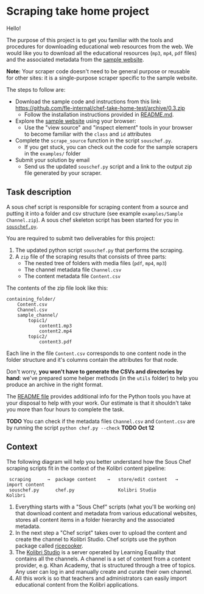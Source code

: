 Scraping take home project
==========================

Hello!

The purpose of this project is to get you familiar with the tools and procedures
for downloading educational web resources from the web. We would like you to
download all the educational resources (`mp3`, `mp4`, `pdf` files) and the associated
metadata from the [sample website](http://chef-take-home-test.learningequality.org/).

**Note:** Your scraper code doesn't need to be general purpose or reusable for
other sites: it is a single-purpose scraper specific to the sample website.

The steps to follow are:
  - Download the sample code and instructions from this link:
    https://github.com/fle-internal/chef-take-home-test/archive/0.3.zip
    - Follow the installation instructions provided in [README.md](./README.md).
  - Explore the [sample website](http://chef-take-home-test.learningequality.org/)
    using your browser:
    - Use the "view source" and "inspect element" tools in your browser to become
      familiar with the `class` and `id` attributes
  - Complete the `scrape_source` function in the script `souschef.py`.
    - If you get stuck, you can check out the code for the sample scrapers in the `examples/` folder
  - Submit your solution by email
    - Send us the updated `souschef.py` script and a link to the output zip file
      generated by your scraper.




Task description
----------------
A sous chef script is responsible for scraping content from a source and putting
it into a folder and csv structure (see example `examples/Sample Channel.zip`).
A sous chef skeleton script has been started for you in [`souschef.py`](./souschef.py).

You are required to submit two deliverables for this project:
  1. The updated python script `souschef.py` that performs the scraping.
  2. A `zip` file of the scraping results that consists of three parts:
     - The nested tree of folders with media files (`pdf`, `mp4`, `mp3`)
     - The channel metadata file `Channel.csv`
     - The content metadata file `Content.csv`

The contents of the zip file look like this:

    containing_folder/
        Content.csv
        Channel.csv
        sample_channel/
            topic1/
                content1.mp3
                content2.mp4
            topic2/
                content3.pdf

Each line in the file `Content.csv` corresponds to one content node in the folder
structure and it's columns contain the attributes for that node.

Don't worry, **you won't have to generate the CSVs and directories by hand**:
we've prepared some helper methods (in the `utils` folder) to help you produce
an archive in the right format.

The [README file](./README.md) provides additional info for the Python tools you
have at your disposal to help with your work. Our estimate is that it shouldn't
take you more than four hours to complete the task.

**TODO** You can check if the metadata files `Channel.csv` and `Content.csv` are
by running the script `python chef.py --check` **TODO Oct 12**



Context
-------
The following diagram will help you better understand how the Sous Chef scraping
scripts fit in the context of the Kolibri content pipeline:

     scraping      →  package content    →   store/edit content   →   import content
     souschef.py      chef.py                Kolibri Studio           Kolibri

1. Everything starts with a "Sous Chef" scripts (what you'll be working on) that
   download content and metadata from various educational websites, stores all
   content items in a folder hierarchy and the associated metadata.
2. In the next step a "Chef script" takes over to upload the content and create
   the channel to Kolibri Studio. Chef scripts use the python package called [ricecooker](https://github.com/learningequality/ricecooker/).
3. The [Kolibri Studio](https://studio.learningequality.org) is a server operated
   by Learning Equality that contains all the channels. A channel is a set of
   content from a content provider, e.g. Khan Academy, that is structured through
   a tree of topics. Any user can log in and manually create and curate their own channel.
4. All this work is so that teachers and administrators can easily import educational
   content from the Kolibri applications.
